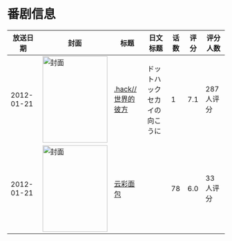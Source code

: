 # 番剧信息

|放送日期|封面|标题|日文标题|话数|评分|评分人数|
|---|---|---|---|---|---|---|
|2012-01-21|<img src="//lain.bgm.tv/pic/cover/c/ab/5a/30302_7G77g.jpg" alt="封面" style="width:150px;height:200px;object-fit:cover;">|[.hack//世界的彼方](https://bangumi.tv/subject/30302)|ドットハック セカイの向こうに|1|7.1|287人评分|
|2012-01-21|<img src="//lain.bgm.tv/pic/cover/c/78/58/109858_I112c.jpg" alt="封面" style="width:150px;height:200px;object-fit:cover;">|[云彩面包](https://bangumi.tv/subject/109858)||78|6.0|33人评分|

